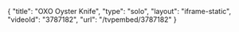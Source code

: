 {
    "title": "OXO Oyster Knife",
    "type": "solo",
    "layout": "iframe-static",
    "videoId": "3787182",
    "url": "\/tvpembed\/3787182"
}